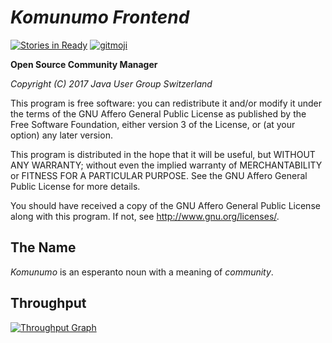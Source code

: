 *Komunumo Frontend*
===================

[![Stories in Ready](https://badge.waffle.io/komunumo/komunumo-frontend.png?label=ready&title=ready)](http://waffle.io/komunumo/komunumo-frontend) [![gitmoji](https://img.shields.io/badge/gitmoji-%20😜%20😍-FFDD67.svg)](https://gitmoji.carloscuesta.me)

**Open Source Community Manager**

*Copyright (C) 2017 Java User Group Switzerland*

This program is free software: you can redistribute it and/or modify it under the terms of the GNU Affero General Public License as published by the Free Software Foundation, either version 3 of the License, or (at your option) any later version.

This program is distributed in the hope that it will be useful, but WITHOUT ANY WARRANTY; without even the implied warranty of MERCHANTABILITY or FITNESS FOR A PARTICULAR PURPOSE. See the GNU Affero General Public License for more details.

You should have received a copy of the GNU Affero General Public License along with this program.  If not, see <http://www.gnu.org/licenses/>.

## The Name

*Komunumo* is an esperanto noun with a meaning of *community*.

## Throughput

[![Throughput Graph](https://graphs.waffle.io/komunumo/komunumo-frontend/throughput.svg)](https://waffle.io/komunumo/komunumo-frontend/metrics/throughput)

